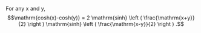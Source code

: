 For any x and y, $$\mathrm{cosh(x)-cosh(y)} =
2 \mathrm{sinh} \left ( \frac{\mathrm{x+y}}{2} \right ) 
\mathrm{sinh} \left ( \frac{\mathrm{x-y}}{2} \right ) .$$
